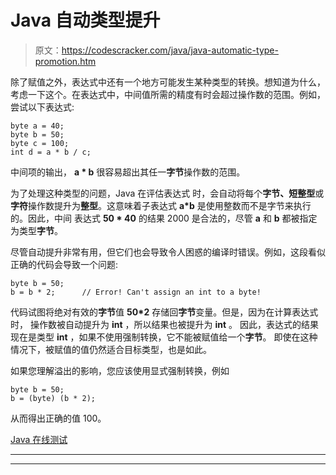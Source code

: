 # Java 自动类型提升

> 原文：<https://codescracker.com/java/java-automatic-type-promotion.htm>

除了赋值之外，表达式中还有一个地方可能发生某种类型的转换。想知道为什么，考虑一下这个。在表达式中，中间值所需的精度有时会超过操作数的范围。例如，尝试以下表达式:

```
byte a = 40;
byte b = 50;
byte c = 100;
int d = a * b / c;
```

中间项的输出， **a * b** 很容易超出其任一**字节**操作数的范围。

为了处理这种类型的问题，Java 在评估表达式 时，会自动将每个**字节、短整型**或**字符**操作数提升为**整型**。这意味着子表达式 **a*b** 是使用整数而不是字节来执行的。因此，中间 表达式 **50 * 40** 的结果 2000 是合法的，尽管 **a** 和 **b** 都被指定为类型**字节**。

尽管自动提升非常有用，但它们也会导致令人困惑的编译时错误。例如，这段看似正确的代码会导致一个问题:

```
byte b = 50;
b = b * 2;      // Error! Can't assign an int to a byte!
```

代码试图将绝对有效的**字节**值 **50*2** 存储回**字节**变量。但是，因为在计算表达式时， 操作数被自动提升为 **int** ，所以结果也被提升为 **int** 。 因此，表达式的结果现在是类型 **int** ，如果不使用强制转换，它不能被赋值给一个**字节**。 即使在这种情况下，被赋值的值仍然适合目标类型，也是如此。

如果您理解溢出的影响，您应该使用显式强制转换，例如

```
byte b = 50;
b = (byte) (b * 2);
```

从而得出正确的值 100。

[Java 在线测试](/exam/showtest.php?subid=1)

* * *

* * *